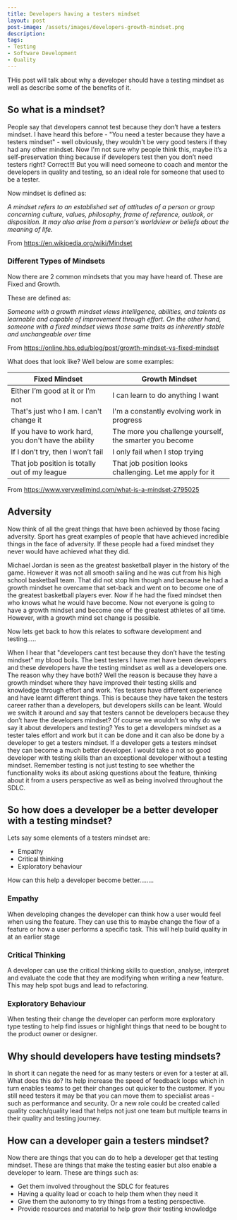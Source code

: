 ```yaml
---
title: Developers having a testers mindset
layout: post
post-image: /assets/images/developers-growth-mindset.png
description: 
tags:
- Testing
- Software Development
- Quality
---
```


THis post will talk about why a developer should have a testing mindset as well as describe some of the benefits of it. 

## So what is a mindset?

People say that developers cannot test because they don’t have a testers mindset. I have heard this before -  "You need a tester because they have a testers  mindset" - well obviously, they wouldn’t be very good testers if they had any other mindset. Now I'm not sure why people think this, maybe it’s a self-preservation thing because if developers test then you don’t need testers right? Correct!!! But you will need someone to coach and mentor the developers in quality and testing, so an ideal role for someone that used to be a tester. 

Now mindset is defined as:

_A mindset refers to an established set of attitudes of a person or group concerning culture, values, philosophy, frame of reference, outlook, or disposition. It may also arise from a person's worldview or beliefs about the meaning of life._

From <https://en.wikipedia.org/wiki/Mindset> 

### Different Types of Mindsets

Now there are 2 common mindsets that you may have heard of. These are Fixed and Growth.  

These are defined as:

_Someone with a growth mindset views intelligence, abilities, and talents as learnable and capable of improvement through effort. On the other hand, someone with a fixed mindset views those same traits as inherently stable and unchangeable over time_

From <https://online.hbs.edu/blog/post/growth-mindset-vs-fixed-mindset> 

What does that look like? Well below are some examples:

|Fixed Mindset	                                     |                                       Growth Mindset        |
| -------------------------------------------------  | ------------------------------------------------------------|
|Either I’m good at it or I’m not	                 | I can learn to do anything I want                           |
|That's just who I am. I can't change it             |	I'm a constantly evolving work in progress                 |
|If you have to work hard, you don't have the ability|	The more you challenge yourself, the smarter you become    |
|If I don’t try, then I won’t fail                   |	I only fail when I stop trying                             |
|That job position is totally out of my league       |	That job position looks challenging. Let me apply for it   |

From <https://www.verywellmind.com/what-is-a-mindset-2795025> 

## Adversity

Now think of all the great things that have been achieved by those facing adversity. Sport has great examples of  people that have achieved incredible things in the face of adversity. If these people had a fixed mindset they never would have achieved what they did. 

Michael Jordan is seen as the greatest basketball player in the history of the game. However it was not all smooth sailing and he was cut from his high school basketball team. That did not stop him though and because he had a growth mindset he overcame that set-back and went on to become one of the greatest basketball players ever.  Now if he had the fixed mindset then who knows what he would have become. Now not everyone is going to have  a growth mindset and become one of the greatest athletes of all time. However, with a growth mind set change is possible. 

Now lets get back to how this relates to software development and testing….. 

When I hear that "developers cant test because they don’t have the testing mindset" my blood boils. The best testers I have met have been developers and these developers have the testing mindset as well as a developers one. The reason why they have both? Well the reason is because they have a growth mindset where they have improved their testing skills and knowledge through effort and work. Yes testers have different experience and have learnt different things. This is because they have taken the testers career rather than a developers, but developers skills can be leant. Would we switch it around and say that testers cannot be developers because they don’t have the developers mindset? Of course we wouldn’t so why do we say it about developers and testing? Yes to get a developers mindset as a tester tales effort and work but it can be done and it can also be done by a developer to get a testers mindset. If a developer gets a testers mindset they can become a much better developer. I would take a not so good developer with testing skills than an exceptional developer without a testing mindset. Remember testing is not just testing to see whether the functionality woks its about asking questions about the feature, thinking about it from a users perspective as well as being involved throughout the SDLC.

## So how does a developer be a better developer with a testing mindset?

Lets say some elements of a testers mindset are:

 * Empathy
 * Critical thinking
 * Exploratory behaviour

How can this help a developer become better........

### Empathy
When developing changes the developer can think how a user would feel when using the feature. They can use this to maybe change the flow of a feature or how a user performs a specific task. This will help build quality in at an earlier stage

### Critical Thinking
A developer can use the critical thinking skills to question, analyse, interpret and evaluate the code that they are modifying when writing a new feature. This may  help spot bugs and lead to refactoring.

### Exploratory Behaviour
When testing their change the developer can perform more exploratory type testing to help find issues or highlight things that need to be bought to the product owner or designer. 

## Why should developers have testing mindsets?

In short it can negate the need for as many testers or even for a tester at all. What does this do? Its help increase the speed of feedback loops which in turn enables teams to get their changes out quicker to the customer. If you still need testers it may be that you can  move them to specialist areas - such as performance and security. Or a new role could be created called quality coach/quality lead that helps not just one team but multiple teams in their quality and testing journey.

## How can a developer gain a testers mindset?

Now there are things that you can do to help a developer get that testing mindset. These are things that make the testing easier but also enable a developer to learn. These are things such as:

 * Get them involved throughout the SDLC for features
 * Having a quality lead or coach to help them when they need it
 * Give them the autonomy to try things from a testing perspective.
 * Provide resources and material to help grow their testing knowledge
